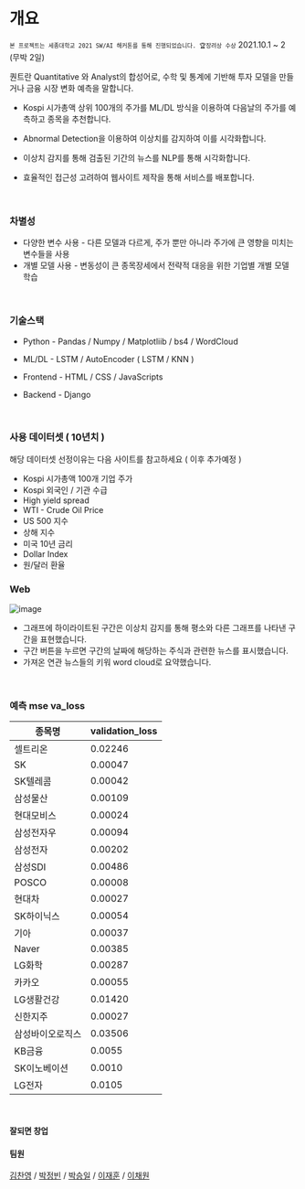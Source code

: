 # 개요

<code>`본 프로젝트는 세종대학교 2021 SW/AI 해커톤를 통해 진행되었습니다. 🏆장려상 수상`</code> 
2021.10.1 ~ 2 (무박 2일)

퀀트란 Quantitative 와 Analyst의 합성어로, 수학 및 통계에 기반해 투자 모델을 만들거나 금융 시장 변화 예측을 말합니다. 

- Kospi 시가총액 상위 100개의 주가를 ML/DL 방식을 이용하여 다음날의 주가를 예측하고 종목을 추천합니다.

- Abnormal Detection을 이용하여 이상치를 감지하여 이를 시각화합니다.
- 이상치 감지를 통해 검출된 기간의 뉴스를 NLP를 통해 시각화합니다.
- 효율적인 접근성 고려하여 웹사이트 제작을 통해 서비스를 배포합니다.

<br>


### 차별성

- 다양한 변수 사용 - 다른 모델과 다르게, 주가 뿐만 아니라 주가에 큰 영향을 미치는 변수들을 사용
- 개별 모델 사용 - 변동성이 큰 종목장세에서 전략적 대응을 위한 기업별 개별 모델 학습


<br>

### 기술스택

- Python - Pandas / Numpy / Matplotliib / bs4 / WordCloud

- ML/DL - LSTM / AutoEncoder ( LSTM / KNN )
- Frontend - HTML / CSS / JavaScripts
- Backend - Django

<br>

### 사용 데이터셋 ( 10년치 )

해당 데이터셋 선정이유는 다음 사이트를 참고하세요 ( 이후 추가예정 )

- Kospi 시가총액 100개 기업 주가
- Kospi 외국인 / 기관 수급
- High yield spread
- WTI - Crude Oil Price
- US 500 지수
- 상해 지수
- 미국 10년 금리
- Dollar Index
- 원/달러 환율

### Web
![image](https://user-images.githubusercontent.com/41178045/169684112-c71aab9b-8ebb-4af8-8d1f-2d18d071adeb.png)
- 그래프에 하이라이트된 구간은 이상치 감지를 통해 평소와 다른 그래프를 나타낸 구간을 표현했습니다.
- 구간 버튼을 누르면 구간의 날짜에 해당하는 주식과 관련한 뉴스를 표시했습니다.
- 가져온 연관 뉴스들의 키워 word cloud로 요약했습니다.

<br>

### 예측 mse va_loss

| 종목명           | validation_loss |
| ---------------- | --------------- |
| 셀트리온         | 0.02246         |
| SK               | 0.00047         |
| SK텔레콤         | 0.00042         |
| 삼성물산         | 0.00109         |
| 현대모비스       | 0.00024         |
| 삼성전자우       | 0.00094         |
| 삼성전자         | 0.00202         |
| 삼성SDI          | 0.00486         |
| POSCO            | 0.00008         |
| 현대차           | 0.00027         |
| SK하이닉스       | 0.00054         |
| 기아             | 0.00037         |
| Naver            | 0.00385         |
| LG화학           | 0.00287         |
| 카카오           | 0.00055         |
| LG생활건강       | 0.01420         |
| 신한지주         | 0.00027         |
| 삼성바이오로직스 | 0.03506         |
| KB금융           | 0.0055          |
| SK이노베이션     | 0.0010          |
| LG전자           | 0.0105          |


<br>


#### 잘되면 창업
#### 팀원


[김찬영](https://github.com/kochanha) / [박정빈](https://github.com/wjdqlsdlsp) / [박승일](https://github.com/bob8dod) / [이재훈](https://github.com/dlwogns1205) / [이채원](https://github.com/chae52)
